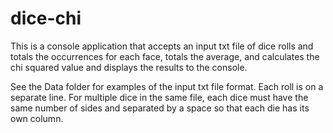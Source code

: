 # dice-chi
This is a console application that
accepts an input txt file of dice rolls and 
totals the occurrences for each face, totals the average, and calculates the chi squared value and
displays the results to the console.

See the Data folder for examples of the input txt file format. Each roll is on a separate line. For multiple dice in the same file, each dice must have the same number of sides and separated by a space so that each die has its own column.